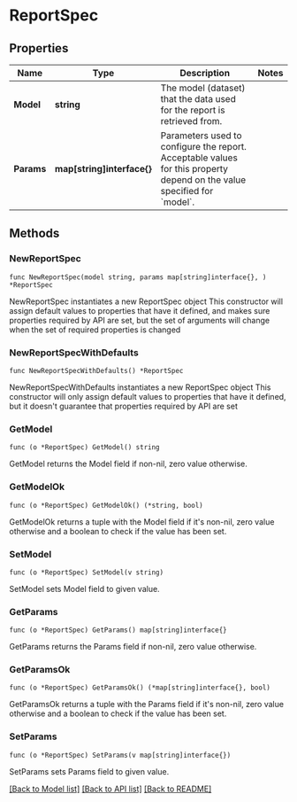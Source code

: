 # ReportSpec

## Properties

Name | Type | Description | Notes
------------ | ------------- | ------------- | -------------
**Model** | **string** | The model (dataset) that the data used for the report is retrieved from. | 
**Params** | **map[string]interface{}** | Parameters used to configure the report. Acceptable values for this property depend on the value specified for &#x60;model&#x60;. | 

## Methods

### NewReportSpec

`func NewReportSpec(model string, params map[string]interface{}, ) *ReportSpec`

NewReportSpec instantiates a new ReportSpec object
This constructor will assign default values to properties that have it defined,
and makes sure properties required by API are set, but the set of arguments
will change when the set of required properties is changed

### NewReportSpecWithDefaults

`func NewReportSpecWithDefaults() *ReportSpec`

NewReportSpecWithDefaults instantiates a new ReportSpec object
This constructor will only assign default values to properties that have it defined,
but it doesn't guarantee that properties required by API are set

### GetModel

`func (o *ReportSpec) GetModel() string`

GetModel returns the Model field if non-nil, zero value otherwise.

### GetModelOk

`func (o *ReportSpec) GetModelOk() (*string, bool)`

GetModelOk returns a tuple with the Model field if it's non-nil, zero value otherwise
and a boolean to check if the value has been set.

### SetModel

`func (o *ReportSpec) SetModel(v string)`

SetModel sets Model field to given value.


### GetParams

`func (o *ReportSpec) GetParams() map[string]interface{}`

GetParams returns the Params field if non-nil, zero value otherwise.

### GetParamsOk

`func (o *ReportSpec) GetParamsOk() (*map[string]interface{}, bool)`

GetParamsOk returns a tuple with the Params field if it's non-nil, zero value otherwise
and a boolean to check if the value has been set.

### SetParams

`func (o *ReportSpec) SetParams(v map[string]interface{})`

SetParams sets Params field to given value.



[[Back to Model list]](../README.md#documentation-for-models) [[Back to API list]](../README.md#documentation-for-api-endpoints) [[Back to README]](../README.md)


